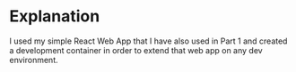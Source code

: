 # Explanation

I used my simple React Web App that I have also used in Part 1 and created a development container in order to extend that web app on any dev environment.

